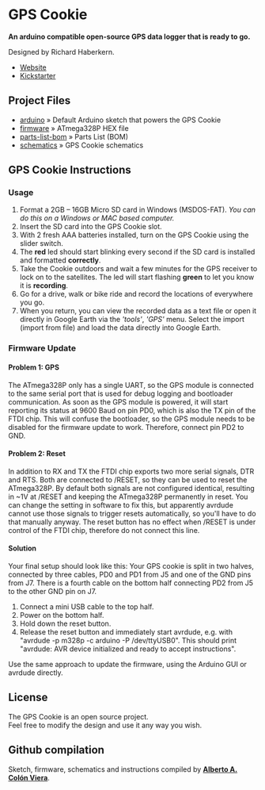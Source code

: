 # GPS Cookie

**An arduino compatible open-source GPS data logger that is ready to go.**

Designed by Richard Haberkern.

- [Website](http://gpscookie.com)
- [Kickstarter](https://www.kickstarter.com/projects/richardhaberkern/gps-cookie-leaving-crumbs-wherever-it-goes)

## Project Files

- [arduino](https://github.com/albertico/gps-cookie/tree/master/arduino) » Default Arduino sketch that powers the GPS Cookie
- [firmware](https://github.com/albertico/gps-cookie/tree/master/firmware) » ATmega328P HEX file
- [parts-list-bom](https://github.com/albertico/gps-cookie/tree/master/parts-list-bom) » Parts List (BOM)
- [schematics](https://github.com/albertico/gps-cookie/tree/master/schematics) » GPS Cookie schematics

## GPS Cookie Instructions

### Usage

1. Format a 2GB – 16GB Micro SD card in Windows (MSDOS-FAT).  _You can do this on a Windows or MAC based computer._
2. Insert the SD card into the GPS Cookie slot.
3. With 2 fresh AAA batteries installed, turn on the GPS Cookie using the slider switch.
4. The **red** led should start blinking every second if the SD card is installed and formatted **correctly**.
5. Take the Cookie outdoors and wait a few minutes for the GPS receiver to lock on to the satellites.  The led will start flashing **green** to let you know it is **recording**.
6. Go for a drive, walk or bike ride and record the locations of everywhere you go.
7. When you return, you can view the recorded data as a text file or open it directly in Google Earth via the _'tools'_, _'GPS'_ menu.  Select the import (import from file) and load the data directly into Google Earth.

### Firmware Update

#### Problem 1: GPS

The ATmega328P only has a single UART, so the GPS module is connected to the same serial port that is used for debug logging and bootloader communication. As soon as the GPS module is powered, it will start reporting its status at 9600 Baud on pin PD0, which is also the TX pin of the FTDI chip. This will confuse the bootloader, so the GPS module needs to be disabled for the firmware update to work. Therefore, connect pin PD2 to GND.

#### Problem 2: Reset

In addition to RX and TX the FTDI chip exports two more serial signals, DTR and RTS. Both are connected to /RESET, so they can be used to reset the ATmega328P. By default both signals are not configured identical, resulting in ~1V at /RESET and keeping the ATmega328P permanently in reset. You can change the setting in software to fix this, but apparently avrdude cannot use those signals to trigger resets automatically, so you'll have to do that manually anyway. The reset button has no effect when /RESET is under control of the FTDI chip, therefore do not connect this line.

#### Solution

Your final setup should look like this: Your GPS cookie is split in two halves, connected by three cables, PD0 and PD1 from J5 and one of the GND pins from J7. There is a fourth cable on the bottom half connecting PD2 from J5 to the other GND pin on J7.

1. Connect a mini USB cable to the top half.
2. Power on the bottom half.
3. Hold down the reset button.
4. Release the reset button and immediately start avrdude, e.g. with "avrdude -p m328p -c arduino -P /dev/ttyUSB0". This should print "avrdude: AVR device initialized and ready to accept instructions".

Use the same approach to update the firmware, using the Arduino GUI or avrdude directly.

## License

The GPS Cookie is an open source project.  
Feel free to modify the design and use it any way you wish.  

## Github compilation

Sketch, firmware, schematics and instructions compiled by **[Alberto A. Colón Viera](https://github.com/albertico)**.

